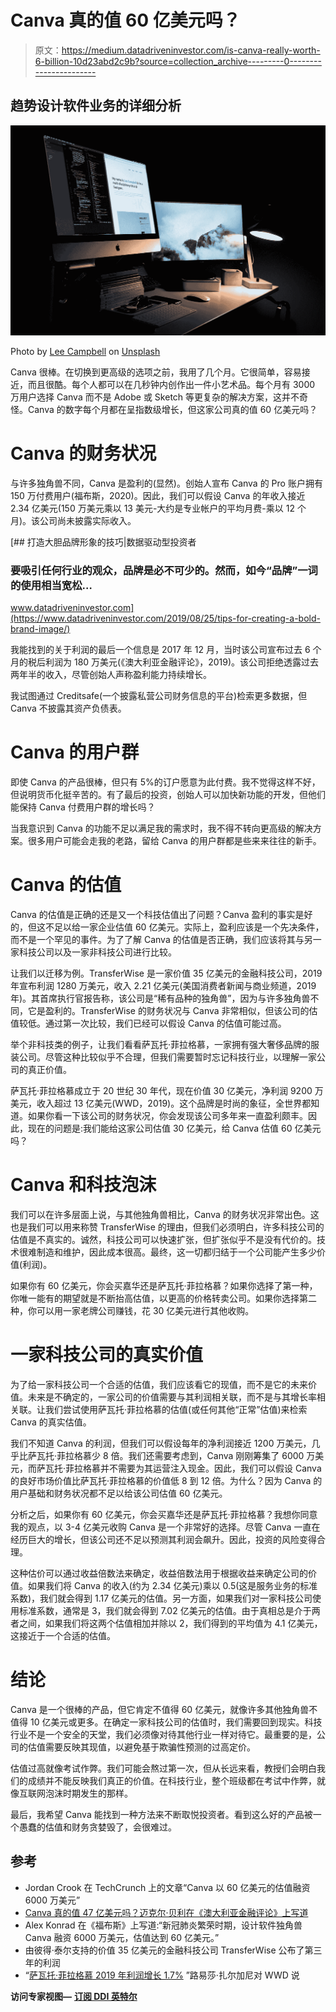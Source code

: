 # Canva 真的值 60 亿美元吗？

> 原文：<https://medium.datadriveninvestor.com/is-canva-really-worth-6-billion-10d23abd2c9b?source=collection_archive---------0----------------------->

## 趋势设计软件业务的详细分析

![](img/bfa50d6c7e7bb8479118d998e987fe49.png)

Photo by [Lee Campbell](https://unsplash.com/@leecampbell?utm_source=medium&utm_medium=referral) on [Unsplash](https://unsplash.com?utm_source=medium&utm_medium=referral)

Canva 很棒。在切换到更高级的选项之前，我用了几个月。它很简单，容易接近，而且很酷。每个人都可以在几秒钟内创作出一件小艺术品。每个月有 3000 万用户选择 Canva 而不是 Adobe 或 Sketch 等更复杂的解决方案，这并不奇怪。Canva 的数字每个月都在呈指数级增长，但这家公司真的值 60 亿美元吗？

# Canva 的财务状况

与许多独角兽不同，Canva 是盈利的(显然)。创始人宣布 Canva 的 Pro 账户拥有 150 万付费用户(福布斯，2020)。因此，我们可以假设 Canva 的年收入接近 2.34 亿美元(150 万美元乘以 13 美元-大约是专业帐户的平均月费-乘以 12 个月)。该公司尚未披露实际收入。

[](https://www.datadriveninvestor.com/2019/08/25/tips-for-creating-a-bold-brand-image/) [## 打造大胆品牌形象的技巧|数据驱动型投资者

### 要吸引任何行业的观众，品牌是必不可少的。然而，如今“品牌”一词的使用相当宽松…

www.datadriveninvestor.com](https://www.datadriveninvestor.com/2019/08/25/tips-for-creating-a-bold-brand-image/) 

我能找到的关于利润的最后一个信息是 2017 年 12 月，当时该公司宣布过去 6 个月的税后利润为 180 万美元(《澳大利亚金融评论》，2019)。该公司拒绝透露过去两年半的收入，尽管创始人声称盈利能力持续增长。

我试图通过 Creditsafe(一个披露私营公司财务信息的平台)检索更多数据，但 Canva 不披露其资产负债表。

# Canva 的用户群

即使 Canva 的产品很棒，但只有 5%的订户愿意为此付费。我不觉得这样不好，但说明货币化挺辛苦的。有了最后的投资，创始人可以加快新功能的开发，但他们能保持 Canva 付费用户群的增长吗？

当我意识到 Canva 的功能不足以满足我的需求时，我不得不转向更高级的解决方案。很多用户可能会走我的老路，留给 Canva 的用户群都是些来来往往的新手。

# Canva 的估值

Canva 的估值是正确的还是又一个科技估值出了问题？Canva 盈利的事实是好的，但这不足以给一家企业估值 60 亿美元。实际上，盈利应该是一个先决条件，而不是一个罕见的事件。为了了解 Canva 的估值是否正确，我们应该将其与另一家科技公司以及一家非科技公司进行比较。

让我们以迁移为例。TransferWise 是一家价值 35 亿美元的金融科技公司，2019 年宣布利润 1280 万美元，收入 2.21 亿美元(美国消费者新闻与商业频道，2019 年)。其首席执行官报告称，该公司是“稀有品种的独角兽”，因为与许多独角兽不同，它是盈利的。TransferWise 的财务状况与 Canva 非常相似，但该公司的估值较低。通过第一次比较，我们已经可以假设 Canva 的估值可能过高。

举个非科技类的例子，让我们看看萨瓦托·菲拉格慕，一家拥有强大奢侈品牌的服装公司。尽管这种比较似乎不合理，但我们需要暂时忘记科技行业，以理解一家公司的真正价值。

萨瓦托·菲拉格慕成立于 20 世纪 30 年代，现在价值 30 亿美元，净利润 9200 万美元，收入超过 13 亿美元(WWD，2019)。这个品牌是时尚的象征，全世界都知道。如果你看一下该公司的财务状况，你会发现该公司多年来一直盈利颇丰。因此，现在的问题是:我们能给这家公司估值 30 亿美元，给 Canva 估值 60 亿美元吗？

# Canva 和科技泡沫

我们可以在许多层面上说，与其他独角兽相比，Canva 的财务状况非常出色。这也是我们可以用来称赞 TransferWise 的理由，但我们必须明白，许多科技公司的估值是不真实的。诚然，科技公司可以快速扩张，但扩张似乎不是没有代价的。技术很难制造和维护，因此成本很高。最终，这一切都归结于一个公司能产生多少价值(利润)。

如果你有 60 亿美元，你会买嘉华还是萨瓦托·菲拉格慕？如果你选择了第一种，你唯一能有的期望就是不断抬高估值，以更高的价格转卖公司。如果你选择第二种，你可以用一家老牌公司赚钱，花 30 亿美元进行其他收购。

# 一家科技公司的真实价值

为了给一家科技公司一个合适的估值，我们应该看它的现值，而不是它的未来价值。未来是不确定的，一家公司的价值需要与其利润相关联，而不是与其增长率相关联。让我们尝试使用萨瓦托·菲拉格慕的估值(或任何其他“正常”估值)来检索 Canva 的真实估值。

我们不知道 Canva 的利润，但我们可以假设每年的净利润接近 1200 万美元，几乎比萨瓦托·菲拉格慕少 8 倍。我们还需要考虑到，Canva 刚刚筹集了 6000 万美元，而萨瓦托·菲拉格慕并不需要为其运营注入现金。因此，我们可以假设 Canva 的良好市场价值比萨瓦托·菲拉格慕的价值低 8 到 12 倍。为什么？因为 Canva 的用户基础和财务状况都不足以给该公司估值 60 亿美元。

分析之后，如果你有 60 亿美元，你会买嘉华还是萨瓦托·菲拉格慕？我想你同意我的观点，以 3-4 亿美元收购 Canva 是一个非常好的选择。尽管 Canva 一直在经历巨大的增长，但该公司还不足以预测其利润会飙升。因此，投资的风险变得合理。

这种估价可以通过收益倍数法来确定，收益倍数法用于根据收益来确定公司的价值。如果我们将 Canva 的收入(约为 2.34 亿美元)乘以 0.5(这是服务业务的标准系数)，我们就会得到 1.17 亿美元的估值。另一方面，如果我们对一家科技公司使用标准系数，通常是 3，我们就会得到 7.02 亿美元的估值。由于真相总是介于两者之间，如果我们将这两个估值相加并除以 2，我们得到的平均值为 4.1 亿美元，这接近于一个合适的估值。

# 结论

Canva 是一个很棒的产品，但它肯定不值得 60 亿美元，就像许多其他独角兽不值得 10 亿美元或更多。在确定一家科技公司的估值时，我们需要回到现实。科技行业不是一个安全的天堂，我们必须像对待其他行业一样对待它。最重要的是，公司的估值需要反映其现值，以避免基于欺骗性预测的过高定价。

估值过高就像考试作弊。我们可能会熬过第一次，但从长远来看，教授们会明白我们的成绩并不能反映我们真正的价值。在科技行业，整个班级都在考试中作弊，就像互联网泡沫时期发生的那样。

最后，我希望 Canva 能找到一种方法来不断取悦投资者。看到这么好的产品被一个愚蠢的估值和财务贪婪毁了，会很难过。

## 参考

*   Jordan Crook 在 TechCrunch 上的文章“Canva 以 60 亿美元的估值融资 6000 万美元”
*   [Canva 真的值 47 亿美元吗？迈克尔·贝利在《澳大利亚金融评论》上写道](https://www.afr.com/young-rich/is-canva-really-worth-4-7-billion-20191020-p532ih#:~:text=Canva%20has%20revealed%20its%2012,by%20its%20latest%20funding%20round.)
*   Alex Konrad 在《福布斯》上写道:“新冠肺炎繁荣时期，设计软件独角兽 Canva 融资 6000 万美元，估值达到 60 亿美元。”
*   由彼得·泰尔支持的价值 35 亿美元的金融科技公司 TransferWise 公布了第三年的利润
*   “[萨瓦托·菲拉格慕 2019 年利润增长 1.7%](https://wwd.com/business-news/financial/salvatore-ferragamo-2019-profit-up-1-1203535686/) ”路易莎·扎尔加尼对 WWD 说

**访问专家视图—** [**订阅 DDI 英特尔**](https://datadriveninvestor.com/ddi-intel)